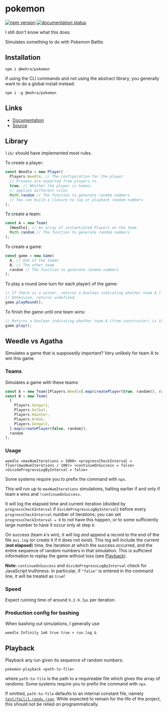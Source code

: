 # pokemon

[![npm version](https://img.shields.io/npm/v/@mehra/pokemon.svg)][npm]
[![documentation status](https://github.com/pihart/pokemon/workflows/Documentation/badge.svg)][docs]

I still don't know what this does.

Simulates something to do with Pokemon Battle.

## Installation

```shell
npm i @mehra/pokemon
```

If using the CLI commands and not using the abstract library, you generally want to do a global install instead:

```shell
npm i -g @mehra/pokemon
```

## Links

- [Documentation][docs]
- [Source]

## Library

`lib/` should have implemented most rules.

To create a player:

```js
const Weedle = new Player(
  Players.Weedle, // The configuration for the player
  // Presets are exported from players.ts.
  true, // Whether the player is human;
  // applies different rules
  Math.random // The function to generate random numbers
  // You can build a closure to log or playback random numbers
);
```

To create a team:

```js
const A = new Team(
  [Weedle], // An array of instantiated Players on the team
  Math.random // The function to generate random numbers
);
```

To create a game:

```js
const game = new Game(
  A, // One of the teams
  B, // The other team
  random // The function to generate random numbers
);
```

To play a round (one turn for each player) of the game:

```js
// If there is a winner, returns a boolean indicating whether team A (from constructor) is the winner.
// Otherwise, returns undefined.
game.playRound();
```

To finish the game until one team wins:

```js
// Returns a boolean indicating whether team A (from constructor) is the winner.
game.play();
```

## Weedle vs Agatha

Simulates a game that is supposedly important?
Very unlikely for team A to win this game.

### Teams

Simulates a game with these teams:

```js
const A = new Team([Players.Weedle].map(createPlayer(true, random)), random);
const B = new Team(
  [
    Players.Gengar1,
    Players.Golbat,
    Players.Haunter,
    Players.Arbok,
    Players.Gengar2,
  ].map(createPlayer(false, random)),
  random
);
```

### Usage

```shell
weedle <maxNumIterations = 1000> <progressCheckInterval = floor(maxNumIterations / 100)> <continueOnSuccess = false> <divideProgressLogByInterval = false>
```

Some systems require you to prefix the command with `npx`.

This will run up to `maxNumIterations` simulations, halting earlier if and only if team `A` wins and `!continueOnSuccess`.

It will log the elapsed time and current iteration (divided by `progressCheckInterval` if `divideProgressLogByInterval`) before every `progressCheckInterval` number of iterations;
you can set `progressCheckInterval = 0` to not have this happen, or to some sufficiently large number to have it occur only at step `0`.

On success (team `A`'s win), it will log _and_ append a record to the end of the file `avi.log` (or create it if it does not exist).
This log will include the current (**not elapsed**) time, the iteration at which the success occurred, and the entire sequence of random numbers in that simulation.
This is sufficient information to replay the game without loss (see [Playback]).

**Note:**
`continueOnSuccess` and `divideProgressLogByInterval` check for JavaScript truthiness.
In particular, if `"false"` is entered in the command line, it will be treated as `true`!

### Speed

Expect running time of around `9.2-9.7µs` per iteration.

### Production config for bashing

When bashing out simulations, I generally use

```shell
weedle Infinity 1e6 true true > run.log &
```

## Playback

Playback any run given its sequence of random numbers:

```shell
pokemon-playback <path-to-file>
```

where `path-to-file` is the path to a requireable file which gives the array of randoms.
Some systems require you to prefix the command with `npx`.

If omitted, `path-to-file` defaults to an internal constant file, namely [`test/fail/1.rands.json`].
While expected to remain for the life of the project, this should not be relied on programmatically.

[`test/fail/1.rands.json`]: test/fail/1.rands.json
[playback]: #playback
[npm]: https://www.npmjs.com/package/@mehra/pokemon
[source]: https://github.com/pihart/pokemon
[docs]: https://pihart.github.io/pokemon
